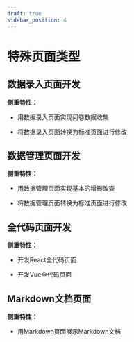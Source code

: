 ```yaml
---
draft: true
sidebar_position: 4
---
```


# 特殊页面类型

## 数据录入页面开发

**侧重特性：**

*   用数据录入页面实现问卷数据收集

*   将数据录入页面转换为标准页面进行修改

## 数据管理页面开发

**侧重特性：**

*   用数据管理页面实现基本的增删改查

*   将数据管理页面转换为标准页面进行修改

## 全代码页面开发

**侧重特性：**

*   开发React全代码页面

*   开发Vue全代码页面

## Markdown文档页面

**侧重特性：**

*   用Markdown页面展示Markdown文档
